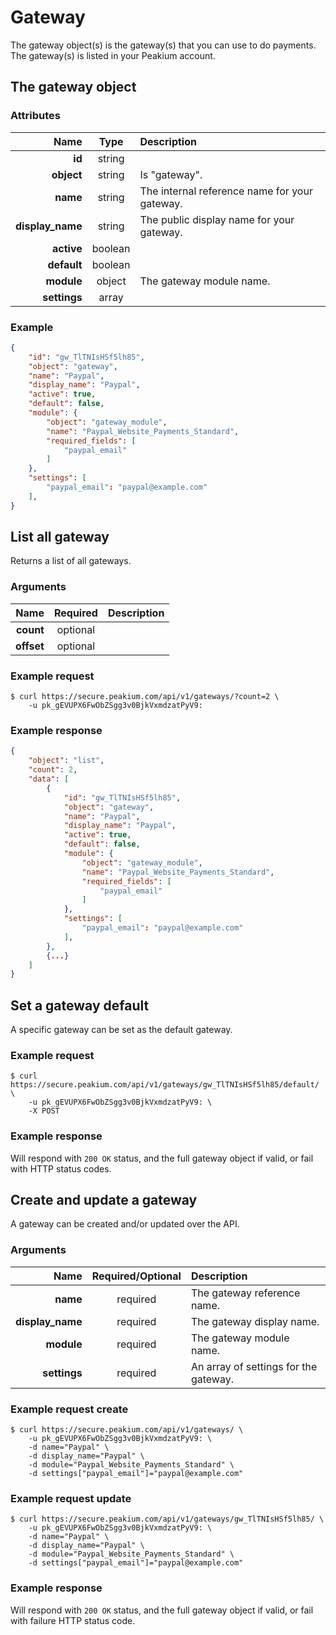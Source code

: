 Gateway
===========

The gateway object(s) is the gateway(s) that you can use to do payments. The gateway(s) is listed in your Peakium account.

The gateway object
-----------------

### Attributes

Name | Type | Description
--:|:-:|:--
**id** | string |
**object** | string | Is "gateway".
**name** | string | The internal reference name for your gateway.
**display_name** | string | The public display name for your gateway.
**active** | boolean |
**default** | boolean |
**module** | object | The gateway module name.
**settings** | array |

### Example

```json
{
	"id": "gw_TlTNIsHSf5lh85",
	"object": "gateway",
	"name": "Paypal",
	"display_name": "Paypal",
	"active": true,
	"default": false,
	"module": {
		"object": "gateway_module",
		"name": "Paypal_Website_Payments_Standard",
		"required_fields": [
			"paypal_email"
		]
	},
	"settings": [
		"paypal_email": "paypal@example.com"
	],
}
```

List all gateway
-----------------
Returns a list of all gateways.

### Arguments

Name | Required | Description
--:|:-:|:--
**count** | optional |
**offset** | optional |

### Example request

	$ curl https://secure.peakium.com/api/v1/gateways/?count=2 \
		-u pk_gEVUPX6FwObZSgg3v0BjkVxmdzatPyV9:

### Example response

```json
{
	"object": "list",
	"count": 2,
	"data": [
		{
			"id": "gw_TlTNIsHSf5lh85",
			"object": "gateway",
			"name": "Paypal",
			"display_name": "Paypal",
			"active": true,
			"default": false,
			"module": {
				"object": "gateway_module",
				"name": "Paypal_Website_Payments_Standard",
				"required_fields": [
					"paypal_email"
				]
			},
			"settings": [
				"paypal_email": "paypal@example.com"
			],
		},
		{...}
	]
}
```

Set a gateway default
-----------------
A specific gateway can be set as the default gateway.

### Example request

	$ curl https://secure.peakium.com/api/v1/gateways/gw_TlTNIsHSf5lh85/default/ \
		-u pk_gEVUPX6FwObZSgg3v0BjkVxmdzatPyV9: \
		-X POST

### Example response

Will respond with `200 OK` status, and the full gateway object if valid, or fail with HTTP status codes.

Create and update a gateway
-----------------
A gateway can be created and/or updated over the API.

### Arguments

Name | Required/Optional | Description
--:|:-:|:--
**name** | required | The gateway reference name.
**display_name** | required | The gateway display name.
**module** | required | The gateway module name.
**settings** | required | An array of settings for the gateway.

### Example request create

	$ curl https://secure.peakium.com/api/v1/gateways/ \
		-u pk_gEVUPX6FwObZSgg3v0BjkVxmdzatPyV9: \
		-d name="Paypal" \
		-d display_name="Paypal" \
		-d module="Paypal_Website_Payments_Standard" \
		-d settings["paypal_email"]="paypal@example.com"

### Example request update

	$ curl https://secure.peakium.com/api/v1/gateways/gw_TlTNIsHSf5lh85/ \
		-u pk_gEVUPX6FwObZSgg3v0BjkVxmdzatPyV9: \
		-d name="Paypal" \
		-d display_name="Paypal" \
		-d module="Paypal_Website_Payments_Standard" \
		-d settings["paypal_email"]="paypal@example.com"

### Example response

Will respond with `200 OK` status, and the full gateway object if valid, or fail with failure HTTP status code.